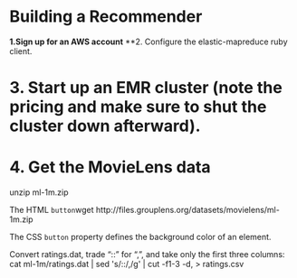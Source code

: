 # Building a Recommender
**1.Sign up for an AWS account**
**2. Configure the elastic-mapreduce ruby client.
# 3. Start up an EMR cluster (note the pricing and make sure to shut the cluster down afterward).

# 4. Get the MovieLens data

unzip ml-1m.zip
<p>The HTML <code>button</code>wget http://files.grouplens.org/datasets/movielens/ml-1m.zip</p>

<p>The CSS <code>button</code> property defines the background color of an element.</p>

Convert ratings.dat, trade “::” for “,”, and take only the first three columns:
cat ml-1m/ratings.dat | sed 's/::/,/g' | cut -f1-3 -d, > ratings.csv
